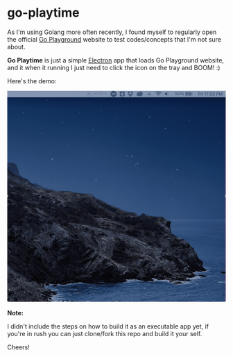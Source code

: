 # go-playtime

As I'm using Golang more often recently, I found myself to regularly open the official [Go Playground](https://play.golang.org) website to test codes/concepts that I'm not sure about.

**Go Playtime** is just a simple [Electron](https://www.electronjs.org) app that loads Go Playground website, and it when it running I just need to click the icon on the tray and BOOM! :)

Here's the demo:

<img src="https://raw.githubusercontent.com/ekaputra07/go-playtime/master/demo.gif"/>

**Note:**

I didn't include the steps on how to build it as an executable app yet, if you're in rush you can just clone/fork this repo and build it your self.

Cheers!
